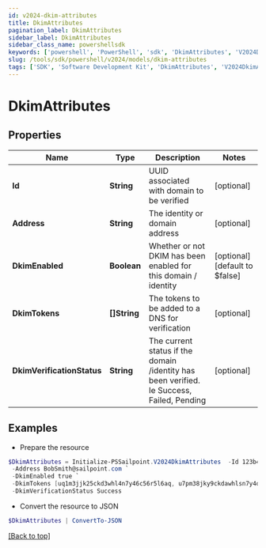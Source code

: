 ```yaml
---
id: v2024-dkim-attributes
title: DkimAttributes
pagination_label: DkimAttributes
sidebar_label: DkimAttributes
sidebar_class_name: powershellsdk
keywords: ['powershell', 'PowerShell', 'sdk', 'DkimAttributes', 'V2024DkimAttributes'] 
slug: /tools/sdk/powershell/v2024/models/dkim-attributes
tags: ['SDK', 'Software Development Kit', 'DkimAttributes', 'V2024DkimAttributes']
---
```



# DkimAttributes

## Properties

Name | Type | Description | Notes
------------ | ------------- | ------------- | -------------
**Id** | **String** | UUID associated with domain to be verified | [optional] 
**Address** | **String** | The identity or domain address | [optional] 
**DkimEnabled** | **Boolean** | Whether or not DKIM has been enabled for this domain / identity | [optional] [default to $false]
**DkimTokens** | **[]String** | The tokens to be added to a DNS for verification | [optional] 
**DkimVerificationStatus** | **String** | The current status if the domain /identity has been verified. Ie Success, Failed, Pending | [optional] 

## Examples

- Prepare the resource
```powershell
$DkimAttributes = Initialize-PSSailpoint.V2024DkimAttributes  -Id 123b45b0-aaaa-bbbb-a7db-123456a56abc `
 -Address BobSmith@sailpoint.com `
 -DkimEnabled true `
 -DkimTokens [uq1m3jjk25ckd3whl4n7y46c56r5l6aq, u7pm38jky9ckdawhlsn7y4dcj6f5lpgq, uhpm3jjkjjckdkwhlqn7yw6cjer5tpay] `
 -DkimVerificationStatus Success
```

- Convert the resource to JSON
```powershell
$DkimAttributes | ConvertTo-JSON
```


[[Back to top]](#) 

